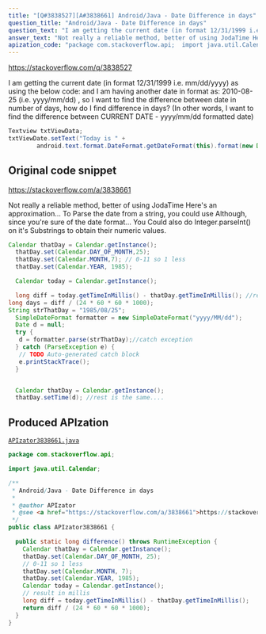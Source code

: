 ```yaml
---
title: "[Q#3838527][A#3838661] Android/Java - Date Difference in days"
question_title: "Android/Java - Date Difference in days"
question_text: "I am getting the current date (in format 12/31/1999 i.e. mm/dd/yyyy) as using the below code: and I am having another date in format as: 2010-08-25 (i.e. yyyy/mm/dd) , so I want to find the difference between date in number of days, how do I find difference in days? (In other words, I want to find the difference between CURRENT DATE - yyyy/mm/dd formatted date)"
answer_text: "Not really a reliable method, better of using JodaTime Here's an approximation... To Parse the date from a string, you could use Although, since you're sure of the date format... You Could also do Integer.parseInt() on it's Substrings to obtain their numeric values."
apization_code: "package com.stackoverflow.api;  import java.util.Calendar;  /**  * Android/Java - Date Difference in days  *  * @author APIzator  * @see <a href=\"https://stackoverflow.com/a/3838661\">https://stackoverflow.com/a/3838661</a>  */ public class APIzator3838661 {    public static long difference() throws RuntimeException {     Calendar thatDay = Calendar.getInstance();     thatDay.set(Calendar.DAY_OF_MONTH, 25);     // 0-11 so 1 less     thatDay.set(Calendar.MONTH, 7);     thatDay.set(Calendar.YEAR, 1985);     Calendar today = Calendar.getInstance();     // result in millis     long diff = today.getTimeInMillis() - thatDay.getTimeInMillis();     return diff / (24 * 60 * 60 * 1000);   } }"
---
```


https://stackoverflow.com/q/3838527

I am getting the current date (in format 12/31/1999 i.e. mm/dd/yyyy) as using the below code:
and I am having another date in format as: 2010-08-25 (i.e. yyyy/mm/dd) ,
so I want to find the difference between date in number of days, how do I find difference in days?
(In other words, I want to find the difference between CURRENT DATE - yyyy/mm/dd formatted date)


```java
Textview txtViewData;
txtViewDate.setText("Today is " +
        android.text.format.DateFormat.getDateFormat(this).format(new Date()));
```


## Original code snippet

https://stackoverflow.com/a/3838661

Not really a reliable method, better of using JodaTime
Here&#x27;s an approximation...
To Parse the date from a string, you could use
Although, since you&#x27;re sure of the date format...
You Could also do Integer.parseInt() on it&#x27;s Substrings to obtain their numeric values.

```java
Calendar thatDay = Calendar.getInstance();
  thatDay.set(Calendar.DAY_OF_MONTH,25);
  thatDay.set(Calendar.MONTH,7); // 0-11 so 1 less
  thatDay.set(Calendar.YEAR, 1985);

  Calendar today = Calendar.getInstance();

  long diff = today.getTimeInMillis() - thatDay.getTimeInMillis(); //result in millis
long days = diff / (24 * 60 * 60 * 1000);
String strThatDay = "1985/08/25";
  SimpleDateFormat formatter = new SimpleDateFormat("yyyy/MM/dd");
  Date d = null;
  try {
   d = formatter.parse(strThatDay);//catch exception
  } catch (ParseException e) {
   // TODO Auto-generated catch block
   e.printStackTrace();
  } 


  Calendar thatDay = Calendar.getInstance();
  thatDay.setTime(d); //rest is the same....
```

## Produced APIzation

[`APIzator3838661.java`](https://github.com/pasqualesalza/apization-temp-data/raw/master/apizations/java/APIzator3838661.java)

```java
package com.stackoverflow.api;

import java.util.Calendar;

/**
 * Android/Java - Date Difference in days
 *
 * @author APIzator
 * @see <a href="https://stackoverflow.com/a/3838661">https://stackoverflow.com/a/3838661</a>
 */
public class APIzator3838661 {

  public static long difference() throws RuntimeException {
    Calendar thatDay = Calendar.getInstance();
    thatDay.set(Calendar.DAY_OF_MONTH, 25);
    // 0-11 so 1 less
    thatDay.set(Calendar.MONTH, 7);
    thatDay.set(Calendar.YEAR, 1985);
    Calendar today = Calendar.getInstance();
    // result in millis
    long diff = today.getTimeInMillis() - thatDay.getTimeInMillis();
    return diff / (24 * 60 * 60 * 1000);
  }
}

```